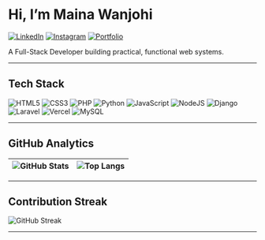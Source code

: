 # Hi, I’m **Maina Wanjohi**
[![LinkedIn](https://img.shields.io/badge/LinkedIn-0A66C2?style=for-the-badge&logo=linkedin)](https://www.linkedin.com/in/maina-wanjohi-733624303/)
[![Instagram](https://img.shields.io/badge/Instagram-E4405F?style=for-the-badge&logo=instagram&logoColor=white)](https://instagram.com/r4q.xw)
[![Portfolio](https://img.shields.io/badge/Portfolio-E34F26?style=for-the-badge&)](https://wanjohisportfolio.vercel.app/)

A Full-Stack Developer building practical, functional web systems.

---



## **Tech Stack**

![HTML5](https://img.shields.io/badge/html5-%23E34F26.svg?style=for-the-badge&logo=html5&logoColor=white)
![CSS3](https://img.shields.io/badge/css3-%231572B6.svg?style=for-the-badge&logo=css3&logoColor=white)
![PHP](https://img.shields.io/badge/php-%23777BB4.svg?style=for-the-badge&logo=php&logoColor=white)
![Python](https://img.shields.io/badge/python-3670A0?style=for-the-badge&logo=python&logoColor=ffdd54)
![JavaScript](https://img.shields.io/badge/javascript-%23323330.svg?style=for-the-badge&logo=javascript&logoColor=%23F7DF1E)
![NodeJS](https://img.shields.io/badge/node.js-6DA55F?style=for-the-badge&logo=node.js&logoColor=white)
![Django](https://img.shields.io/badge/django-%23092E20.svg?style=for-the-badge&logo=django&logoColor=white)
![Laravel](https://img.shields.io/badge/laravel-%23FF2D20.svg?style=for-the-badge&logo=laravel&logoColor=white)
![Vercel](https://img.shields.io/badge/vercel-%23000000.svg?style=for-the-badge&logo=vercel&logoColor=white)
![MySQL](https://img.shields.io/badge/mysql-4479A1.svg?style=for-the-badge&logo=mysql&logoColor=white)

---

## **GitHub Analytics**

| ![GitHub Stats](https://github-readme-stats.vercel.app/api?username=Vickymain&show_icons=true&hide_border=true&theme=codeSTACKr) | ![Top Langs](https://github-readme-stats.vercel.app/api/top-langs/?username=Vickymain&layout=compact&hide_border=true&theme=github_dark) |
| ------------------------------------------------------------------------------------------------------------------------------- | --------------------------------------------------------------------------------------------------------------------------------------- |

---

## **Contribution Streak**

![GitHub Streak](https://streak-stats.demolab.com/?user=Vickymain&theme=dark&hide_border=true)

---


